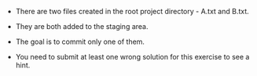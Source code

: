 - There are two files created in the root project directory - A.txt and B.txt. 

- They are both added to the staging area.

- The goal is to commit only one of them.

- You need to submit at least one wrong solution for this exercise to see a hint.